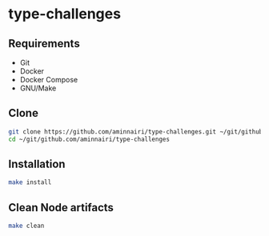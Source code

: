 # type-challenges

## Requirements

- Git
- Docker
- Docker Compose
- GNU/Make

## Clone

```bash
git clone https://github.com/aminnairi/type-challenges.git ~/git/github.com/aminnairi/type-challenges
cd ~/git/github.com/aminnairi/type-challenges
```

## Installation

```bash
make install
```

## Clean Node artifacts

```bash
make clean
```
